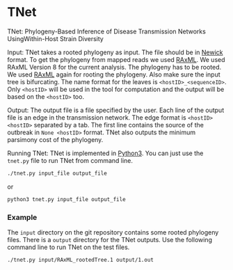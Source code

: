 # TNet
TNet: Phylogeny-Based Inference of Disease Transmission Networks UsingWithin-Host Strain Diversity

Input: TNet takes a rooted phylogeny as input. The file should be in [Newick](https://en.wikipedia.org/wiki/Newick_format) format. To get the phylogeny from mapped reads we used [RAxML](https://cme.h-its.org/exelixis/web/software/raxml/index.html). We used RAxML Version 8 for the current analysis. The phylogeny has to be rooted. We used [RAxML](https://cme.h-its.org/exelixis/web/software/raxml/index.html) again for rooting the phylogeny. Also make sure the input tree is bifurcating. The name format for the leaves is `<hostID>_<sequenceID>`. Only `<hostID>` will be used in the tool for computation and the output will be based on the `<hostID>` too.

Output: The output file is a file specified by the user. Each line of the output file is an edge in the transmission network. The edge format is `<hostID> <hostID>` separated by a tab. The first line contains the source of the outbreak in `None <hostID>` format. TNet also outputs the minimum parsimony cost of the phylogeny.

Running TNet: TNet is implemented in [Python3](https://www.python.org/download/releases/3.0/). You can just use the `tnet.py` file to run TNet from command line.
```bash
./tnet.py input_file output_file
```
or
```bash
python3 tnet.py input_file output_file
```

### Example
The `input` directory on the git repository contains some rooted phylogeny files. There is a `output` directory for the TNet outputs. Use the following command line to run TNet on the test files.

```bash
./tnet.py input/RAxML_rootedTree.1 output/1.out
```
